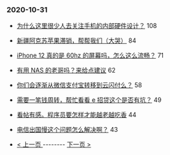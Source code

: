 ### 2020-10-31 
- [为什么这里很少人去关注手机的内部硬件设计？](https://www.v2ex.com/t/720399) 108
- [新疆阿克苏苹果滞销，帮帮我们（大哭）](https://www.v2ex.com/t/720419) 84
- [iPhone 12 真的是 60hz 的屏幕吗，怎么这么流畅？](https://www.v2ex.com/t/720389) 71
- [有用 NAS 的老哥吗？来给点建议](https://www.v2ex.com/t/720385) 62
- [你们会逐渐从微信支付宝转移到云闪付么？](https://www.v2ex.com/t/720395) 58
- [需要一笔钱周转，帮忙看看 e 招贷这个是否有坑？](https://www.v2ex.com/t/720381) 49
- [看帖有感。程序员要怎样才能越老越吃香](https://www.v2ex.com/t/720374) 44
- [电信出国慢这个问题怎么解决啊？](https://www.v2ex.com/t/720388) 43 

- [ < 上一页 ](https://github.com/able8/v2ex-hot-record/blob/master/2020-10-30.md) -------- [ 下一页 > ](https://github.com/able8/v2ex-hot-record/blob/master/2020-11-01.md)
